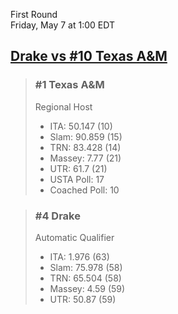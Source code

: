 First Round  
Friday, May 7 at 1:00 EDT
## [Drake vs #10 Texas A&M](https://www.ncaa.com/game/5833674) 

> ### #1 Texas A&M  
> Regional Host  
> - ITA: 50.147 (10)  
> - Slam: 90.859 (15)  
> - TRN: 83.428 (14)  
> - Massey: 7.77 (21)  
> - UTR: 61.7 (21)  
> - USTA Poll: 17  
> - Coached Poll: 10  

> ### #4 Drake  
> Automatic Qualifier  
> - ITA: 1.976 (63)  
> - Slam: 75.978 (58)  
> - TRN: 65.504 (58)  
> - Massey: 4.59 (59)  
> - UTR: 50.87 (59)  